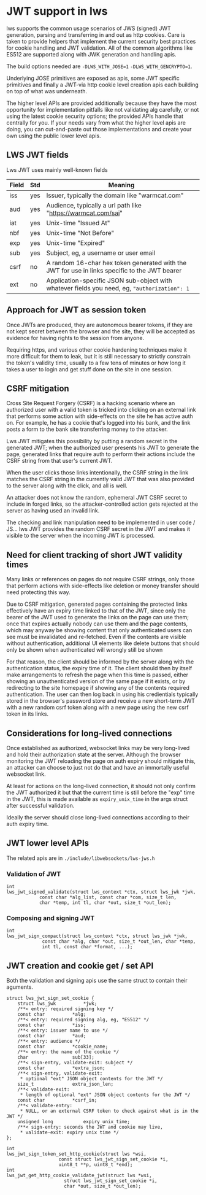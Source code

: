 # JWT support in lws

lws supports the common usage scenarios of JWS (signed) JWT generation,
parsing and transferring in and out as http cookies.  Care is taken to provide
helpers that implement the current security best practices for cookie handling
and JWT validation.  All of the common algorithms like ES512 are supported
along with JWK generation and handling apis.

The build options needed are `-DLWS_WITH_JOSE=1` `-DLWS_WITH_GENCRYPTO=1`.

Underlying JOSE primitives are exposed as apis, some JWT specific primitives
and finally a JWT-via http cookie level creation apis each building on top of
what was underneath.

The higher level APIs are provided additionally because they have the most
opportunity for implementation pitfalls like not validating alg carefully, or
not using the latest cookie security options; the provided APIs handle that
centrally for you.  If your needs vary from what the higher level apis are
doing, you can cut-and-paste out those implementations and create your own
using the public lower level apis.

## LWS JWT fields

Lws JWT uses mainly well-known fields

Field|Std|Meaning
---|---|---
iss|yes|Issuer, typically the domain like "warmcat.com"
aud|yes|Audience, typically a url path like "https://warmcat.com/sai"
iat|yes|Unix-time "Issued At"
nbf|yes|Unix-time "Not Before"
exp|yes|Unix-time "Expired"
sub|yes|Subject, eg, a username or user email
csrf|no|A random 16-char hex token generated with the JWT for use in links specific to the JWT bearer
ext|no|Application-specific JSON sub-object with whatever fields you need, eg, `"authorization": 1`

## Approach for JWT as session token

Once JWTs are produced, they are autonomous bearer tokens, if they are not kept
secret between the browser and the site, they will be accepted as evidence for
having rights to the session from anyone.

Requiring https, and various other cookie hardening techniques make it more
difficult for them to leak, but it is still necessary to strictly constrain the
token's validity time, usually to a few tens of minutes or how long it takes a
user to login and get stuff done on the site in one session.

## CSRF mitigation

Cross Site Request Forgery (CSRF) is a hacking scenario where an authorized
user with a valid token is tricked into clicking on an external link that
performs some action with side-effects on the site he has active auth on.  For
example, he has a cookie that's logged into his bank, and the link posts a form
to the bank site transferring money to the attacker.

Lws JWT mitigates this possibility by putting a random secret in the generated
JWT; when the authorized user presents his JWT to generate the page, generated
links that require auth to perform their actions include the CSRF string from
that user's current JWT.

When the user clicks those links intentionally, the CSRF string in the link
matches the CSRF string in the currently valid JWT that was also provided to
the server along with the click, and all is well.

An attacker does not know the random, ephemeral JWT CSRF secret to include in
forged links, so the attacker-controlled action gets rejected at the server as
having used an invalid link.

The checking and link manipulation need to be implemented in user code / JS...
lws JWT provides the random CSRF secret in the JWT and makes it visible to the
server when the incoming JWT is processed.

## Need for client tracking of short JWT validity times

Many links or references on pages do not require CSRF strings, only those that
perform actions with side-effects like deletion or money transfer should need
protecting this way.

Due to CSRF mitigation, generated pages containing the protected links
effectively have an expiry time linked to that of the JWT, since only the bearer
of the JWT used to generate the links on the page can use them; once that
expires actually nobody can use them and the page contents, which may anyway
be showing content that only authenticated users can see must be invalidated and
re-fetched.  Even if the contents are visible without authentication, additional
UI elements like delete buttons that should only be shown when authenticated
will wrongly still be shown 

For that reason, the client should be informed by the server along with the
authentication status, the expiry time of it.  The client should then by itself
make arrangements to refresh the page when this time is passed,
either showing an unauthenticated version of the same page if it exists, or by
redirecting to the site homepage if showing any of the contents required
authentication.  The user can then log back in using his credientials typically
stored in the browser's password store and receive a new short-term JWT with a
new random csrf token along with a new page using the new csrf token in its
links.

## Considerations for long-lived connections

Once established as authorized, websocket links may be very long-lived and hold
their authorization state at the server.  Although the browser monitoring the
JWT reloading the page on auth expiry should mitigate this, an attacker can
choose to just not do that and have an immortally useful websocket link.

At least for actions on the long-lived connection, it should not only confirm
the JWT authorized it but that the current time is still before the "exp" time
in the JWT, this is made available as `expiry_unix_time` in the args struct
after successful validation.

Ideally the server should close long-lived connections according to their auth
expiry time.

## JWT lower level APIs

The related apis are in `./include/libwebsockets/lws-jws.h`

### Validation of JWT

```
int
lws_jwt_signed_validate(struct lws_context *ctx, struct lws_jwk *jwk,
			const char *alg_list, const char *com, size_t len,
			char *temp, int tl, char *out, size_t *out_len);
```

### Composing and signing JWT

```
int
lws_jwt_sign_compact(struct lws_context *ctx, struct lws_jwk *jwk,
		     const char *alg, char *out, size_t *out_len, char *temp,
		     int tl, const char *format, ...);
```

## JWT creation and cookie get / set API

Both the validation and signing apis use the same struct to contain their
aguments.

```
struct lws_jwt_sign_set_cookie {
	struct lws_jwk			*jwk;
	/**< entry: required signing key */
	const char			*alg;
	/**< entry: required signing alg, eg, "ES512" */
	const char 			*iss;
	/**< entry: issuer name to use */
	const char			*aud;
	/**< entry: audience */
	const char			*cookie_name;
	/**< entry: the name of the cookie */
	char				sub[33];
	/**< sign-entry, validate-exit: subject */
	const char			*extra_json;
	/**< sign-entry, validate-exit:
	 * optional "ext" JSON object contents for the JWT */
	size_t				extra_json_len;
	/**< validate-exit:
	 * length of optional "ext" JSON object contents for the JWT */
	const char			*csrf_in;
	/**< validate-entry:
	 * NULL, or an external CSRF token to check against what is in the JWT */
	unsigned long			expiry_unix_time;
	/**< sign-entry: seconds the JWT and cookie may live,
	 * validate-exit: expiry unix time */
};

int
lws_jwt_sign_token_set_http_cookie(struct lws *wsi,
				   const struct lws_jwt_sign_set_cookie *i,
				   uint8_t **p, uint8_t *end);
int
lws_jwt_get_http_cookie_validate_jwt(struct lws *wsi,
				     struct lws_jwt_sign_set_cookie *i,
				     char *out, size_t *out_len);
```
